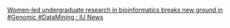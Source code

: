 [Women-led undergraduate research in bioinformatics breaks new ground in #Genomic #DataMining : IU News](https://qi.tc/qi/114914)